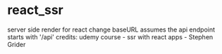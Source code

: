 # react_ssr
server side render for react
change baseURL
assumes the api endpoint starts with '/api'
credits: udemy course - ssr with react apps - Stephen Grider
